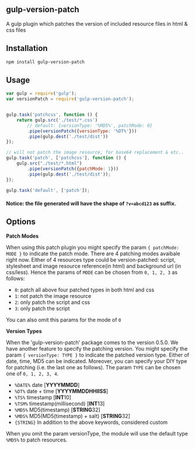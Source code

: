## gulp-version-patch

A gulp plugin which patches the version of included resource files in html & css files

## Installation

```bash
npm install gulp-version-patch
```

## Usage

```js
var gulp = require('gulp');
var versionPatch = require('gulp-version-patch');


gulp.task('patchcss', function () {
    return gulp.src('./test/*.css')
     	// default: {versionType: '%MD5%', patchMode: 0}
        .pipe(versionPatch({versionType: '%DT%'}))
        .pipe(gulp.dest('./test/dist'))
});

// will not patch the image resource, for base64 replacement & etc..
gulp.task('patch', ['patchcss'], function () {
    gulp.src("./test/*.html")
        .pipe(versionPatch({patchMode: 1}))
        .pipe(gulp.dest('./test/dist'));
});

gulp.task('default', ['patch']);
```
#### Notice: the file generated will have the shape of `?v=abcd123` as suffix.

## Options

**Patch Modes**

When using this patch plugin you might specify the param `{ patchMode: MODE }` to indicate the patch mode. There are 4 patching modes avaibale right now. Either of 4 resources type could be version-patched: script, stylesheet and image resource reference(in html) and background url (in css/less). Hence the params of `MODE` can be chosen from `0, 1, 2, 3` as follows: 

- `0`: patch all above four patched types in both html and css
- `1`: not patch the image resource 
- `2`: only patch the script and css
- `3`: only patch the script

You can also omit this params for the mode of `0`

**Version Types**

When the 'gulp-version-patch' package comes to the version 0.5.0. We have another feature to specify the patching version. You might specify the param `{ versionType: TYPE }` to indicate the patched version type. Either of date, time, MD5 can be indicated. Moreover, you can specify your DIY type for patching (i.e. the last one as follows). The param `TYPE` can be chosen one of `0, 1, 2, 3, 4`.

- `%DATE%`  date [**YYYYMMDD**]
- `%DT%`  date + time [**YYYYMMDDHHIISS**]
- `%TS%`  timestamp [**INT**10]
- `%TSM%`  timestamp(millisecond) [**INT**13]
- `%MD5%`  MD5(timestamp) [**STRING**32]
- `%MDS%`  MD5(MD5(timestamp) + salt) [**STRING**32]
- `{STRING}`  In addition to the above keywords, considered custom

When you omit the param versionType, the module will use the default type `%MD5%` to patch resources.



